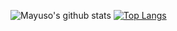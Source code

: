 <!--
**mayuso/mayuso** is a ✨ _special_ ✨ repository because its `README.md` (this file) appears on your GitHub profile.

Here are some ideas to get you started:

- 🔭 I’m currently working on ...
- 🌱 I’m currently learning ...
- 👯 I’m looking to collaborate on ...
- 🤔 I’m looking for help with ...
- 💬 Ask me about ...
- 📫 How to reach me: ...
- 😄 Pronouns: ...
- ⚡ Fun fact: ...
-->

![Mayuso's github stats](https://github-readme-stats.vercel.app/api?username=mayuso&count_private=true)
[![Top Langs](https://github-readme-stats.vercel.app/api/top-langs/?username=mayuso&layout=compact)](https://github.com/anuraghazra/github-readme-stats)
